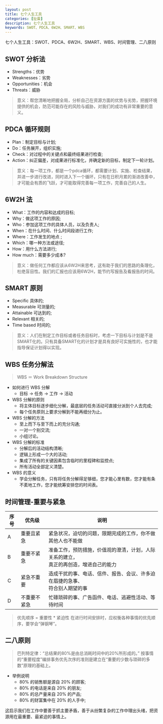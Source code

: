 ```yaml
---
layout: post
title: 七个人生工具
categories: [扯蛋]
description: 七个人生工具
keywords: SWOT、PDCA、6W2H、SMART、WBS
---
```


七个人生工具：SWOT、PDCA、6W2H、SMART、WBS、时间管理、二八原则

## SWOT 分析法
+ Strengths：优势
+ Weaknesses：劣势
+ Opportunities：机会
+ Threats：威胁

> 意义：帮您清晰地把握全局，分析自己在资源方面的优势与劣势，把握环境提供的机会，防范可能存在的风险与威胁，对我们的成功有非常重要的意义。

## PDCA 循环规则
+ Plan：制定目标与计划;
+ Do：任务展开，组织实施;
+ Check：对过程中的关键点和最终结果进行检查;
+ Action：纠正偏差，对成果进行标准化，并确定新的目标，制定下一轮计划。

> 意义：每一项工作，都是一个pdca循环，都需要计划、实施、检查结果，并进一步进行改进，同时进入下一个循环，只有在日积月累的渐进改善中，才可能会有质的飞跃，才可能取得完善每一项工作，完善自己的人生。

## 6W2H 法
+ What：工作的内容和达成的目标;
+ Why：做这项工作的原因;
+ Who：参加这项工作的具体人员，以及负责人;
+ When：在什么时间、什么时间段进行工作;
+ Where：工作发生的地点 ;
+ Which：哪一种方法或途径;
+ How：用什么方法进行;
+ How much：需要多少成本?

> 意义：做任何工作都应该从6W2H来思考，这有助于我们的思路的条理化，杜绝盲目性。我们的汇报也应该用6W2H，能节约写报告及看报告的时间。

## SMART 原则
+ Specific 具体的;
+ Measurable 可测量的;
+ Attainable 可达到的;
+ Relevant 相关的;
+ Time based 时间的;

> 意义：人们在制定工作目标或者任务目标时，考虑一下目标与计划是不是SMART化的。只有具备SMART化的计划才是具有良好可实施性的，也才能指导保证计划得以实现。

## WBS 任务分解法 
> WBS ＝ Work Breakdown Structure

+ 如何进行 WBS 分解
    - 目标 → 任务 → 工作 → 活动
+ WBS 分解的原则
    - 将主体目标逐步细化分解，最底层的任务活动可直接分派到个人去完成;
    - 每个任务原则上要求分解到不能再细分为止。
+ WBS 分解的方法
    - 至上而下与至下而上的充分沟通;
    - 一对一个别交流;
    - 小组讨论。
+ WBS 分解的标准
    - 分解后的活动结构清晰;
    - 逻辑上形成一个大的活动;
    - 集成了所有的关键因素包含临时的里程碑和监控点;
    - 所有活动全部定义清楚。
+ WBS 的意义
    - 学会分解任务，只有将任务分解得足够细，您才能心里有数，您才能有条不紊地工作，您才能统筹安排您的时间表。

## 时间管理-重要与紧急

序号|优先级|说明
---|---|---
A|重要且紧急|紧急状况，迫切的问题，限期完成的工作，你不做其他人也不能做
B|重要不紧急|准备工作，预防措施，价值观的澄清，计划，人际关系的建立，<br>真正的再创造，增进自己的能力
C|紧急不重要|造成干扰的事、电话、信件、报告、会议、许多迫在眉捷的急事、<br>符合别人期望的事
D|不重要不紧急|忙碌琐碎的事、广告函件、电话、逃避性活动、等待时间

> 优先顺序 = 重要性 * 紧迫性 
> 在进行时间安排时，应权衡各种事情的优先顺序，要学会“弹钢琴”。

## 二八原则
> 巴列特定律：“总结果的80%是由总消耗时间中的20%所形成的。”
> 按事情的“重要程度”编排事务优先次序的准则是建立在“重要的少数与琐碎的多数”原理的基础上。

+ 举例说明
    - 80% 的销售额是源自 20% 的顾客;
    - 80% 的电话是来自 20% 的朋友;
    - 80% 的总产量来自 20% 的产品;
    - 80% 的财富集中在 20% 的人手中;

这启示我们在工作中要善于抓主要矛盾，善于从纷繁复杂的工作中理出头绪，把资源用在最重要、最紧迫的事情上。





